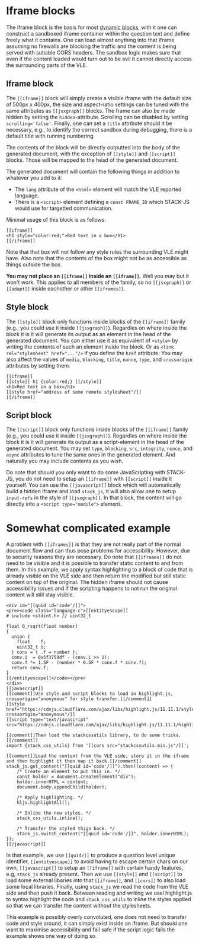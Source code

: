 # Iframe blocks

The iframe block is the basis for most [dynamic blocks](Dynamic_blocks.md), with it one can construct a sandboxed iframe container within the question text and define freely what it contains. One can load almost anything into that iframe assuming no firewalls are blocking the traffic and the content is being served with sutiable CORS headers. The sandbox logic makes sure that even if the content loaded would turn out to be evil it cannot directly access the surrounding parts of the VLE.

## Iframe block ##

The `[[iframe]]` block will simply create a visible iframe with the default size of 500px x 400px, the size and aspect-ratio settings can be tuned with the same attributes as `[[jsxgraph]]` blocks. The frame can also be made hidden by setting the `hidden`-attribute. Scrolling can be disabled by setting `scrolling='false'`. Finally, one can set a `title` attribute should it be necessary, e.g., to identify the correct sandbox during debugging, there is a default title with running numbering.

The contents of the block will be directly outputted into the body of the generated document, with the exception of `[[style]]` and `[[script]]` blocks. Those will be mapped to the head of the generated document.

The generated document will contain the following things in addition to whatever you add to it:
  * The `lang` attribute of the `<html>` element will match the VLE reported language.
  * There is a `<script>` element defining a `const FRAME_ID` which STACK-JS would use for targetted communication.

Minimal usage of this block is as follows:

```
[[iframe]]
<h1 style="color:red;">Red text in a box</h1>
[[/iframe]]
```
Note that that box will not follow any style rules the surrounding VLE might have. Also note that the contents of the box might not be as accessible as things outside the box.

**You may not place an `[[iframe]]` inside an `[[iframe]]`.** Well you may but it won't work. This applies to all members of the family, so no `[[jsxgraph]]` or `[[adapt]]` inside eachother or other `[[iframes]]`.

## Style block ##

The `[[style]]` block only functions inside blocks of the `[[iframe]]` family (e.g., you could use it inside `[[jsxgraph]]`). Regardles on where inside the block it is it will generate its output as an element in the head of the generated document. You can either use it as equivalent of `<style>` by writing the contents of such an element inside the block. Or as `<link rel="stylesheet" href="..."/>` if you define the `href` attribute. You may also affect the values of `media`, `blocking`, `title`, `nonce`, `type`, and `crossorigin` attributes by setting them.

```
[[iframe]]
[[style]] h1 {color:red;} [[/style]]
<h1>Red text in a box</h1>
[[style href="address of some remote stylesheet"/]]
[[/iframe]]
```

## Script block ##

The `[[script]]` block only functions inside blocks of the `[[iframe]]` family (e.g., you could use it inside `[[jsxgraph]]`). Regardles on where inside the block it is it will generate its output as a script-element in the head of the generated document. You may set `type`, `blocking`, `src`, `integrity`, `nonce`, and `async` attributes to tune the same ones in the generated element. And naturally you may include contents as you wish.

Do note that should you only want to do some JavaScripting with STACK-JS, you do not need to setup an `[[iframe]]` with `[[script]]` inside it yourself. You can use the `[[javascript]]` block which will automatically build a hidden iframe and load `stack_js`, it will also allow one to setup `input-refs` in the style of `[[jsxgraph]]`. In that block, the content will go directly into a `<script type="module">` element.





# Somewhat complicated example #

A problem with `[[iframes]]` is that they are not really part of the normal document flow and can thus pose problems for accessibility. However, due to security reasons they are necessary. Do note that `[[iframes]]` do not need to be visible and it is possible to transfer static content to and from them. In this example, we apply syntax highlighting to a block of code that is already visible on the VLE side and then return the modified but still static content on top of the original. The hidden iframe should not cause accessibility issues and if the scripting happens to not run the original content will still stay visible.

```
<div id="[[quid id='code'/]]">
<pre><code class="language-c">[[entityescape]]
# include <stdint.h> // uint32_t

float Q_rsqrt(float number)
{
  union {
    float    f;
    uint32_t i;
  } conv = { .f = number };
  conv.i  = 0x5f3759df - (conv.i >> 1);
  conv.f *= 1.5F - (number * 0.5F * conv.f * conv.f);
  return conv.f;
}
[[/entityescape]]</code></pre>
</div>
[[javascript]]
[[comment]]Use style and script blocks to load in highlight.js, crossorigin="anonymous" for style transfer.[[/comment]]
[[style href="https://cdnjs.cloudflare.com/ajax/libs/highlight.js/11.11.1/styles/srcery.min.css" crossorigin="anonymous"/]]
[[script type="text/javascript" src="https://cdnjs.cloudflare.com/ajax/libs/highlight.js/11.11.1/highlight.min.js"/]]

[[comment]]Then load the stackcssutils library, to do some tricks.[[/comment]]
import {stack_css_utils} from '[[cors src="stackcssutils.min.js"/]]';

[[comment]]Load the content from the VLE side, store it in the iframe and then highlight it then map it back.[[/comment]]
stack_js.get_content("[[quid id='code'/]]").then((content) => {
	/* Create an element to put this in. */
	const holder = document.createElement("div");
	holder.innerHTML = content;
	document.body.appendChild(holder);

	/* Apply highlighting. */
	hljs.highlightAll();

	/* Inline the new styles. */
	stack_css_utils.inline();

	/* Transfer the styled thign back. */
	stack_js.switch_content("[[quid id='code'/]]", holder.innerHTML);
});
[[/javascript]]
```
In that example, we use `[[quid/]]` to produce a question level unique identifier, `[[entityescape]]` to avoid having to escape certain chars on our own, `[[javascript]]` to setup an `[[iframe]]` with certain handy features, e.g, `stack_js` already present. Then we use `[[style]]` and `[[script]]` to load some external libaries into that `[[iframe]]`, and `[[cors]]` to also load some local libraries. Finally, using `stack_js` we read the code from the VLE side and then push it back. Between reading and writing we usel highlight.js to syntax highlight the code and `stack_css_utils` to inline the styles applied so that we can transfer the content without the stylesheets.

This example is possibly overly convoluted, one does not need to transfer code and style around, it can simply exist inside an iframe. But should one want to maximise accessibility and fail safe if the script logic fails the example shows one way of doing so.